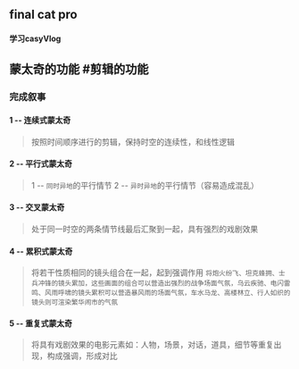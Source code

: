 ## final cat pro
#### 学习casyVlog


## 蒙太奇的功能 #剪辑的功能
### 完成叙事
#### 1 -- 连续式蒙太奇
>按照时间顺序进行的剪辑，保持时空的连续性，和线性逻辑
#### 2 -- 平行式蒙太奇
>1 -- `同时异地`的平行情节
>2 -- `异时异地`的平行情节（容易造成混乱）
#### 3 -- 交叉蒙太奇
>处于同一时空的两条情节线最后汇聚到一起，具有强烈的戏剧效果
#### 4 -- 累积式蒙太奇
>将若干性质相同的镜头组合在一起，起到强调作用
>`将炮火纷飞、坦克蜂拥、士兵冲锋的镜头累加，这些画面的组合可以营造出强烈的战争场面气氛，乌云疾驰、电闪雷鸣、风雨呼啸的镜头累积可以营造暴风雨的场面气氛，车水马龙、高楼林立、行人如织的镜头则可渲染繁华闹市的气氛`
#### 5 -- 重复式蒙太奇
>将具有戏剧效果的电影元素如：人物，场景，对话，道具，细节等重复出现，构成强调，形成对比
#### 